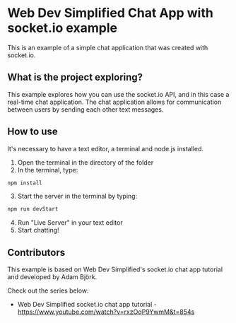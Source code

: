 # Web Dev Simplified Chat App with socket.io example

This is an example of a simple chat application that was created with socket.io.

## What is the project exploring?

This example explores how you can use the socket.io API, and in this case a real-time chat application. The chat application allows for communication between users by sending each other text messages.

## How to use

It's necessary to have a text editor, a terminal and node.js installed.

1. Open the terminal in the directory of the folder
2. In the terminal, type:

```bash
npm install
```

3. Start the server in the terminal by typing:

```bash
npm run devStart
```

4. Run "Live Server" in your text editor
5. Start chatting!

## Contributors

This example is based on Web Dev Simplified's socket.io chat app tutorial and developed by Adam Björk.

Check out the series below:

-   Web Dev Simplified socket.io chat app tutorial - https://www.youtube.com/watch?v=rxzOqP9YwmM&t=854s